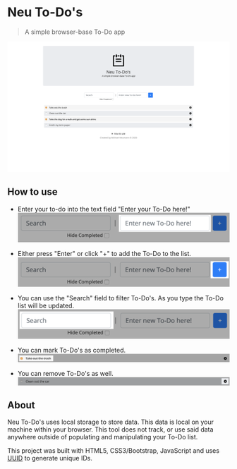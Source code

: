 # Neu To-Do's
>A simple browser-base To-Do app

![img](img/screenshot.png)

## How to use
- Enter your to-do into the text field "Enter your To-Do here!"
![img](img/todo-field.png)

- Either press "Enter" or click "+" to add the To-Do to the list.
![img](img/add-btn.png)

- You can use the "Search" field to filter To-Do's. As you type the To-Do list will be updated.
![img](img/search-field.png)

- You can mark To-Do's as completed.
![img](img/completed.png)

- You can remove To-Do's as well.
![img](img/remove.png)

## About
Neu To-Do's uses local storage to store data. This data is local on your machine within your browser. This tool
does not track, or use said data anywhere outside of populating and manipulating your To-Do list.</p>
This project was built with HTML5, CSS3/Bootstrap, JavaScript and uses <a href="https://github.com/uuidjs/uuid">UUID</a>
to generate unique IDs.

